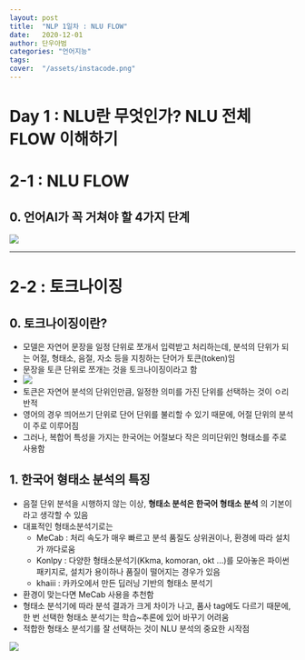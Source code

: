 ```yaml
---
layout: post
title:  "NLP 1일차 : NLU FLOW"
date:   2020-12-01 
author: 단우아범
categories: "언어지능"
tags:	
cover:  "/assets/instacode.png"
---
```

# Day 1 : NLU란 무엇인가? NLU 전체 FLOW 이해하기

# 2-1 : NLU FLOW
## 0. 언어AI가 꼭 거쳐야 할 4가지 단계
 <img src="https://user-images.githubusercontent.com/59005950/100683413-a8deb280-33bb-11eb-81e5-92e44430e20d.png"> 

---

# 2-2 : 토크나이징
## 0. 토크나이징이란?
  - 모델은 자연어 문장을 일정 단위로 쪼개서 입력받고 처리하는데, 분석의 단위가 되는 어절, 형태소, 음절, 자소 등을 지칭하는 단어가 토큰(token)임
  - 문장을 토큰 단위로 쪼개는 것을 토크나이징이라고 함
  - <img src="https://user-images.githubusercontent.com/59005950/100684367-8c437a00-33bd-11eb-91bf-dbaa852743be.png">  
  - 토큰은 자연어 분석의 단위인만큼, 일정한 의미를 가진 단위를 선택하는 것이 ㅇ리반적
  - 영어의 경우 띄어쓰기 단위로 단어 단위를 불리할 수 있기 때문에, 어절 단위의 분석이 주로 이루어짐
  - 그러나, 복합어 특성을 가지는 한국어는 어절보다 작은 의미단위인 형태소를 주로 사용함
 
## 1. 한국어 형태소 분석의 특징
  - 음절 단위 분석을 시행하지 않는 이상, __형태소 분석은 한국어 형태소 분석__ 의 기본이라고 생각할 수 있음
  - 대표적인 형태소분석기로는
    - MeCab : 처리 속도가 매우 빠르고 분석 품질도 상위권이나, 환경에 따라 설치가 까다로움
    - Konlpy : 다양한 형태소분석기(Kkma, komoran, okt ...)를 모아놓은 파이썬 패키지로, 설치가 용이하나 품질이 떨어지는 경우가 있음
    - khaiii : 카카오에서 만든 딥러닝 기반의 형태소 분석기
  - 환경이 맞는다면 MeCab 사용을 추천함
  - 형태소 분석기에 따라 분석 결과가 크게 차이가 나고, 품사 tag에도 다르기 때문에, 한 번 선택한 형태소 분석기는 학습~추론에 있어 바꾸기 어려움
  - 적합한 형태소 분석기를 잘 선택하는 것이 NLU 분석의 중요한 시작점
  <img src="https://user-images.githubusercontent.com/59005950/100684368-8d74a700-33bd-11eb-9a64-751438932366.png">  
 
